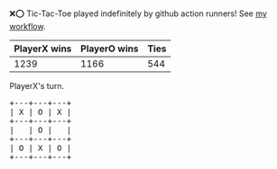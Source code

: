 :x::o: Tic-Tac-Toe played indefinitely by github action runners! See [my workflow](.github/workflows/play.yaml).

|PlayerX wins|PlayerO wins|Ties|
|-|-|-|
|1239|1166|544|

PlayerX's turn.

<pre>
+---+---+---+
| X | O | X |
+---+---+---+
|   | O |   |
+---+---+---+
| O | X | O |
+---+---+---+
</pre>